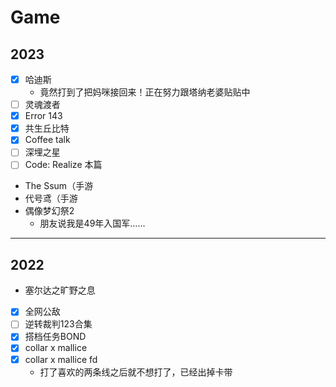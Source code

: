 # Game



## 2023

- [x] 哈迪斯
    - 竟然打到了把妈咪接回来！正在努力跟塔纳老婆贴贴中
- [ ] 灵魂渡者
- [x] Error 143
- [x] 共生丘比特
- [x] Coffee talk
- [ ] 深埋之星
- [ ] Code: Realize 本篇
- The Ssum（手游
- 代号鸢（手游
- 偶像梦幻祭2
    - 朋友说我是49年入国军……

---

## 2022

- 塞尔达之旷野之息
- [x] 全网公敌
- [ ] 逆转裁判123合集
- [x] 搭档任务BOND
- [x] collar x mallice
- [x] collar x mallice fd
    - 打了喜欢的两条线之后就不想打了，已经出掉卡带


